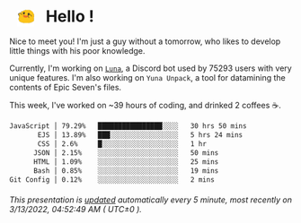 <h1>   <img src="./spoink.gif" style="vertical-align:middle;" width="30px">   Hello ! </h1>

Nice to meet you! I'm just a guy without a tomorrow, who likes to develop little things with his poor knowledge.

Currently, I'm working on <a href='https://github.com/Asgarrrr/Luna'>`Luna`</a>, a Discord bot used by 75293 users with very unique features. I'm also working on `Yuna Unpack`, a tool for datamining the contents of Epic Seven's files.

This week, I've worked on ~39 hours of coding, and drinked 2 coffees ☕.

```
JavaScript │ 79.29%   ████████████████░░░░   30 hrs 50 mins
       EJS │ 13.89%   ███░░░░░░░░░░░░░░░░░   5 hrs 24 mins
       CSS │ 2.6%     █░░░░░░░░░░░░░░░░░░░   1 hr
      JSON │ 2.15%    ░░░░░░░░░░░░░░░░░░░░   50 mins
      HTML │ 1.09%    ░░░░░░░░░░░░░░░░░░░░   25 mins
      Bash │ 0.85%    ░░░░░░░░░░░░░░░░░░░░   19 mins
Git Config │ 0.12%    ░░░░░░░░░░░░░░░░░░░░   2 mins
```

###### This presentation is [updated](https://github.com/Asgarrrr) automatically every 5 minute, most recently on 3/13/2022, 04:52:49 AM ( UTC±0 ).